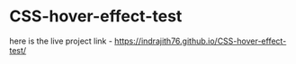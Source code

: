 # CSS-hover-effect-test
here is the live project link - https://indrajith76.github.io/CSS-hover-effect-test/
